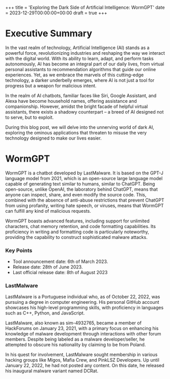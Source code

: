 +++
title = 'Exploring the Dark Side of Artificial Intelligence: WormGPT'
date = 2023-12-29T00:00:00+00:00
draft = true
+++

# Executive Summary

In the vast realm of technology, Artificial Intelligence (AI) stands as a powerful force, revolutionizing industries and reshaping the way we interact with the digital world. With its ability to learn, adapt, and perform tasks autonomously, AI has become an integral part of our daily lives, from virtual personal assistants to recommendation algorithms that guide our online experiences. Yet, as we embrace the marvels of this cutting-edge technology, a darker underbelly emerges, where AI is not just a tool for progress but a weapon for malicious intent.

In the realm of AI chatbots, familiar faces like Siri, Google Assistant, and Alexa have become household names, offering assistance and companionship. However, amidst the bright facade of helpful virtual assistants, there exists a shadowy counterpart – a breed of AI designed not to serve, but to exploit. 

During this blog post, we will delve into the unnerving world of dark AI, exploring the ominous applications that threaten to misuse the very technology designed to make our lives easier.


# WormGPT

WormGPT is a chatbot developed by LastMalware. It is based on the GPT-J language model from 2021, which is an open-source large language model capable of generating text similar to humans, similar to ChatGPT. Being open-source, unlike OpenAI, the laboratory behind ChatGPT, means that anyone can inspect, share, and even modify the source code. This, combined with the absence of anti-abuse restrictions that prevent ChatGPT from using profanity, writing hate speech, or viruses, means that WormGPT can fulfill any kind of malicious requests.

WormGPT boasts advanced features, including support for unlimited characters, chat memory retention, and code formatting capabilities. Its proficiency in writing and formatting code is particularly noteworthy, providing the capability to construct sophisticated malware attacks.


### Key Points

 - Tool announcement date: 6th of March 2023.
 - Release date: 28th of June 2023.
 - Last official release date: 8th of August 2023

### LastMalware

LastMalware is a Portuguese individual who, as of October 22, 2022, was pursuing a degree in computer engineering. His personal GitHub account showcases his high-level programming skills, with proficiency in languages such as C++, Python, and JavaScript.

LastMalware, also known as sim-4932765, became a member of HackForums on January 23, 2021, with a primary focus on enhancing his knowledge of malware development through interactions with other forum members. Despite being labeled as a malware developer/seller, he attempted to obscure his nationality by claiming to be from Poland.

In his quest for involvement, LastMalware sought membership in various hacking groups like Migos, Mafia Crew, and PinkLSZ Developers. Up until January 22, 2022, he had not posted any content. On this date, he released his inaugural malware variant named DCRat.
